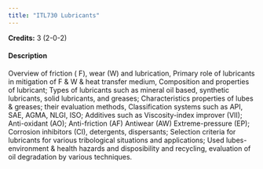 ```yaml
---
title: "ITL730 Lubricants"
---
```

**Credits:** 3 (2-0-2)

#### Description
Overview of friction ( F), wear (W) and lubrication, Primary role of lubricants in mitigation of F & W & heat transfer medium, Composition and properties of lubricant; Types of lubricants such as mineral oil based, synthetic lubricants, solid lubricants, and greases; Characteristics properties of lubes & greases; their evaluation methods, Classification systems such as API, SAE, AGMA, NLGI, ISO; Additives such as Viscosity-index improver (VII); Anti-oxidant (AO); Anti-friction (AF) Antiwear (AW) Extreme-pressure (EP); Corrosion inhibitors (CI), detergents, dispersants; Selection criteria for lubricants for various tribological situations and applications; Used lubes-environment & health hazards and disposibility and recycling, evaluation of oil degradation by various techniques.